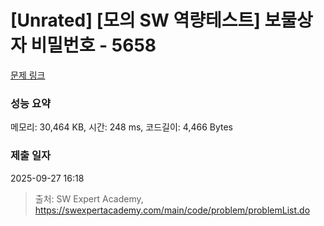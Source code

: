# [Unrated] [모의 SW 역량테스트] 보물상자 비밀번호 - 5658 

[문제 링크](https://swexpertacademy.com/main/code/problem/problemDetail.do?contestProbId=AWXRUN9KfZ8DFAUo) 

### 성능 요약

메모리: 30,464 KB, 시간: 248 ms, 코드길이: 4,466 Bytes

### 제출 일자

2025-09-27 16:18



> 출처: SW Expert Academy, https://swexpertacademy.com/main/code/problem/problemList.do